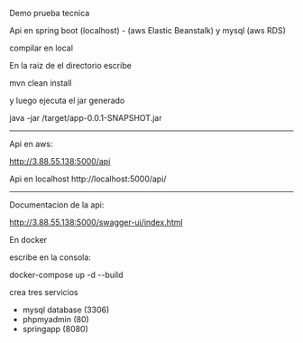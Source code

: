 Demo prueba tecnica

Api en spring boot (localhost) -  (aws Elastic Beanstalk) y mysql (aws RDS)

compilar en local

En la raiz de el directorio escribe

mvn clean install

y luego ejecuta el jar generado

java -jar /target/app-0.0.1-SNAPSHOT.jar

-----------------------
Api en aws: 

http://3.88.55.138:5000/api

Api en localhost
http://localhost:5000/api/

----------------------
Documentacion de la api: 

http://3.88.55.138:5000/swagger-ui/index.html

En docker

escribe en la consola:

docker-compose up -d --build

crea tres servicios

- mysql database (3306)
- phpmyadmin (80)
- springapp (8080)
